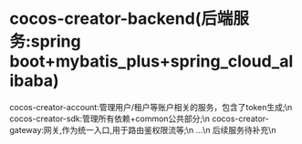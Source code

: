 # cocos-creator-backend(后端服务:spring boot+mybatis_plus+spring_cloud_alibaba)
cocos-creator-account:管理用户/租户等账户相关的服务，包含了token生成;\n
cocos-creator-sdk:管理所有依赖+common公共部分;\n
cocos-creator-gateway:网关,作为统一入口,用于路由鉴权限流等;\n
...\n
后续服务待补充\n

